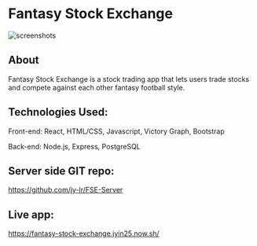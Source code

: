 # Fantasy Stock Exchange

![screenshots](/src/Images/mockup.PNG)

## About
Fantasy Stock Exchange is a stock trading app that lets users trade stocks and compete against each other fantasy football style. 

## Technologies Used:
Front-end: React, HTML/CSS, Javascript, Victory Graph, Bootstrap

Back-end: Node.js, Express, PostgreSQL

## Server side GIT repo:
https://github.com/jy-lr/FSE-Server

## Live app:
https://fantasy-stock-exchange.jyin25.now.sh/